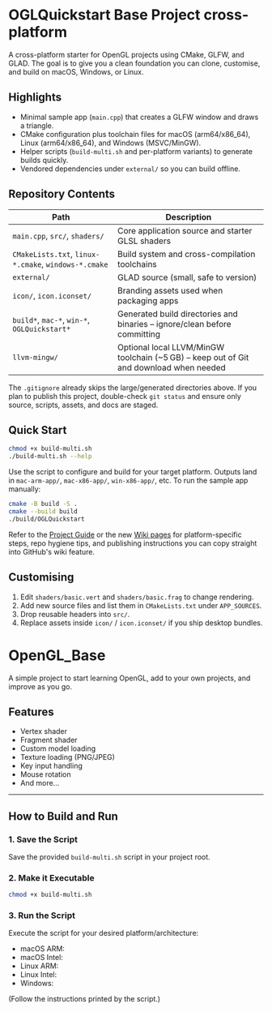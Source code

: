 # OGLQuickstart Base Project cross-platform 

A cross-platform starter for OpenGL projects using CMake, GLFW, and GLAD. The goal is to give you a clean foundation you can clone, customise, and build on macOS, Windows, or Linux.

## Highlights
- Minimal sample app (`main.cpp`) that creates a GLFW window and draws a triangle.
- CMake configuration plus toolchain files for macOS (arm64/x86_64), Linux (arm64/x86_64), and Windows (MSVC/MinGW).
- Helper scripts (`build-multi.sh` and per-platform variants) to generate builds quickly.
- Vendored dependencies under `external/` so you can build offline.

## Repository Contents

| Path | Description |
| --- | --- |
| `main.cpp`, `src/`, `shaders/` | Core application source and starter GLSL shaders |
| `CMakeLists.txt`, `linux-*.cmake`, `windows-*.cmake` | Build system and cross-compilation toolchains |
| `external/` | GLAD source (small, safe to version) |
| `icon/`, `icon.iconset/` | Branding assets used when packaging apps |
| `build*`, `mac-*`, `win-*`, `OGLQuickstart*` | Generated build directories and binaries – ignore/clean before committing |
| `llvm-mingw/` | Optional local LLVM/MinGW toolchain (~5 GB) – keep out of Git and download when needed |

The `.gitignore` already skips the large/generated directories above. If you plan to publish this project, double-check `git status` and ensure only source, scripts, assets, and docs are staged.

## Quick Start

```bash
chmod +x build-multi.sh
./build-multi.sh --help
```

Use the script to configure and build for your target platform. Outputs land in `mac-arm-app/`, `mac-x86-app/`, `win-x86-app/`, etc. To run the sample app manually:

```bash
cmake -B build -S .
cmake --build build
./build/OGLQuickstart
```

Refer to the [Project Guide](docs/ProjectGuide.md) or the new [Wiki pages](docs/wiki/Home.md) for platform-specific steps, repo hygiene tips, and publishing instructions you can copy straight into GitHub's wiki feature.

## Customising
1. Edit `shaders/basic.vert` and `shaders/basic.frag` to change rendering.
2. Add new source files and list them in `CMakeLists.txt` under `APP_SOURCES`.
3. Drop reusable headers into `src/`.
4. Replace assets inside `icon/` / `icon.iconset/` if you ship desktop bundles.

# OpenGL_Base

A simple project to start learning OpenGL, add to your own projects, and improve as you go.

## Features
- Vertex shader
- Fragment shader
- Custom model loading
- Texture loading (PNG/JPEG)
- Key input handling
- Mouse rotation
- And more...

---

## How to Build and Run

### 1. Save the Script
Save the provided `build-multi.sh` script in your project root.
<!-- 
    example:
        add build-multi.sh linux amr64
        same with others windwos/macos/linux arm64/x86_64
 -->
### 2. Make it Executable
```sh
chmod +x build-multi.sh
```

### 3. Run the Script
Execute the script for your desired platform/architecture:

- macOS ARM:
- macOS Intel:
- Linux ARM:
- Linux Intel:
- Windows:

(Follow the instructions printed by the script.)
